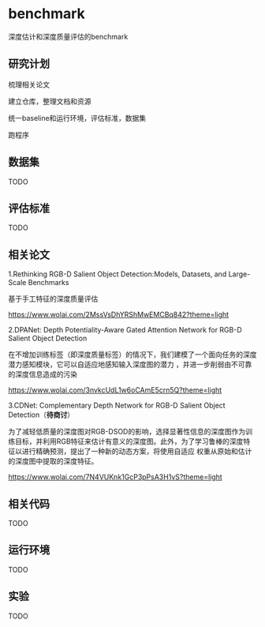 # benchmark
深度估计和深度质量评估的benchmark

## 研究计划
梳理相关论文

建立仓库，整理文档和资源

统一baseline和运行环境，评估标准，数据集

跑程序

## 数据集
TODO
## 评估标准
TODO
## 相关论文
1.Rethinking RGB-D Salient Object Detection:Models, Datasets, and Large-Scale Benchmarks

  基于手工特征的深度质量评估
  
  https://www.wolai.com/2MssVsDhYRShMwEMCBq842?theme=light
  
2.DPANet: Depth Potentiality-Aware Gated Attention Network for RGB-D Salient Object Detection

  在不增加训练标签（即深度质量标签）的情况下，我们建模了一个面向任务的深度潜力感知模块，它可以自适应地感知输入深度图的潜力 ，并进一步削弱由不可靠的深度信息造成的污染
  
  https://www.wolai.com/3nvkcUdL1w6oCAmE5crn5Q?theme=light
  
3.CDNet: Complementary Depth Network for RGB-D Salient Object Detection（**待商讨**）

  为了减轻低质量的深度图对RGB-DSOD的影响，选择显著性信息的深度图作为训练目标，并利用RGB特征来估计有意义的深度图。此外，为了学习鲁棒的深度特征以进行精确预测，提出了一种新的动态方案，将使用自适应   权重从原始和估计的深度图中提取的深度特征。
  
  https://www.wolai.com/7N4VUKnk1GcP3pPsA3H1vS?theme=light
  
  
## 相关代码
TODO
## 运行环境
TODO
## 实验
TODO
